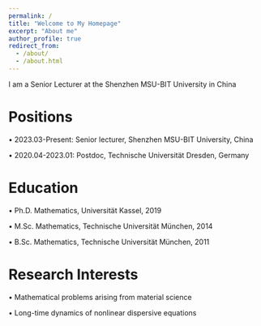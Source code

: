 ```yaml
---
permalink: /
title: "Welcome to My Homepage"
excerpt: "About me"
author_profile: true
redirect_from: 
  - /about/
  - /about.html
---
```


I am a Senior Lecturer at the Shenzhen MSU-BIT University in China

Positions
======

$\bullet$ 2023.03-Present: Senior lecturer, Shenzhen MSU-BIT University, China

$\bullet$ 2020.04-2023.01: Postdoc, Technische Universität Dresden, Germany


Education
======
$\bullet$ Ph.D. Mathematics, Universität Kassel, 2019

$\bullet$ M.Sc. Mathematics, Technische Universität München, 2014

$\bullet$ B.Sc. Mathematics, Technische Universität München, 2011

Research Interests
======
$\bullet$ Mathematical problems arising from material science 

$\bullet$ Long-time dynamics of nonlinear dispersive equations


